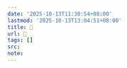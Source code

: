 ```yaml
---
date: '2025-10-13T11:30:54+08:00'
lastmod: '2025-10-13T13:04:51+08:00'
title: 󰧢
url: 󰧢
tags: []
src:
note:
---
```

